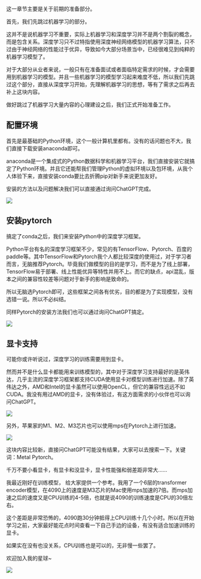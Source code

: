 这一章节主要是关于前期的准备部分。



首先，我们先跳过机器学习的部分。



这并不是说机器学习不重要，实际上机器学习和深度学习并不是两个割裂的概念，而是包含关系。深度学习只不过特指使用深度神经网络模型的机器学习算法，只不过由于神经网络的性能过于优异，导致如今大部分场景当中，已经很难见到纯粹的机器学习模型了。



对于大部分从业者来说，一般只有在准备面试或者面临特定需求的时候，才会需要用到机器学习的模型。并且一些机器学习的模型学习起来难度不低，所以我们先跳过这个部分，直接从深度学习开始，先理解机器学习的思想，等有了需求之后再去补上这块内容。



做好跳过了机器学习大量内容的心理建设之后，我们正式开始准备工作。



## 配置环境



首先是最基础的Python环境，这个一般计算机里都有。没有的话问题也不大，我们直接下载安装anaconda即可。



anaconda是一个集成式的Python数据科学和机器学习平台，我们直接安装它就搞定了Python环境。并且它还能帮我们管理Python的虚拟环境以及包环境，从我个人体验下来，直接安装conda要比去折腾pip对新手来说更加友好。



安装的方法以及问题解决我们可以直接通过询问ChatGPT完成。



![](https://moutsea-blog.oss-cn-hangzhou.aliyuncs.com/image-20240118235359018.png)



## 安装pytorch



搞定了conda之后，我们来安装Python中的深度学习框架。



Python平台有名的深度学习框架不少，常见的有TensorFlow、Pytorch、百度的paddle等。其中TensorFlow和Pytorch我个人都比较深度的使用过，对于学习者而言，无脑推荐Pytorch。毕竟我们做模型的目的是学习，而不是为了线上部署，TensorFlow易于部署、线上性能优异等特性并用不上。而它的缺点，api混乱，版本之间的兼容性较差等问题对于新手的影响是致命的。



所以无脑选Pytorch即可，这些框架之间各有优劣，目的都是为了实现模型，没有选错一说。所以不必纠结。



同样Pytorch的安装方法我们也可以通过询问ChatGPT搞定。

![](https://moutsea-blog.oss-cn-hangzhou.aliyuncs.com/image-20240118235629738.png)



## 显卡支持



可能你或许听说过，深度学习的训练需要用到显卡。



然而并不是什么显卡都能用来训练模型的，其中对于深度学习支持最好的是英伟达，几乎主流的深度学习框架都支持CUDA使用显卡对模型训练进行加速。除了英伟达之外，AMD和Intel的显卡虽然可以使用OpenCL，但它的兼容性远远不如CUDA。我没有用过AMD的显卡，没有体验过，有这方面需求的小伙伴也可以询问ChatGPT。



![](https://moutsea-blog.oss-cn-hangzhou.aliyuncs.com/image-20240119000858200.png)



另外，苹果家的M1、M2、M3芯片也可以使用mps在Pytorch上进行加速。



![](https://moutsea-blog.oss-cn-hangzhou.aliyuncs.com/image-20240119001528687.png)



这块内容比较新，直接问ChatGPT可能没有结果，大家可以去搜索一下。关键词：Metal Pytorch。



千万不要小看显卡，有显卡和没显卡，显卡性能强和弱差距非常大……



我最近刚好在训练模型， 给大家提供一个参考。我用了一个6层的transformer encoder模型，在4090上的速度是M3芯片的Mac使用mps加速的7倍。而mps加速之后的速度又是CPU训练的4-5倍，也就是说4090的训练速度是CPU的30倍左右。



这个差距是非常恐怖的，4090跑30分钟抵得上CPU训练十几个小时。所以在开始学习之前，大家最好能花点时间查看一下自己手边的设备，有没有适合加速训练的显卡。



如果实在没有也没关系，CPU训练也是可以的，无非慢一些罢了。


欢迎加入我的星球~


![](https://moutsea-blog.oss-cn-hangzhou.aliyuncs.com/%E6%98%9F%E7%90%83%E4%BC%98%E6%83%A0%E5%88%B8%20(6).jpeg)